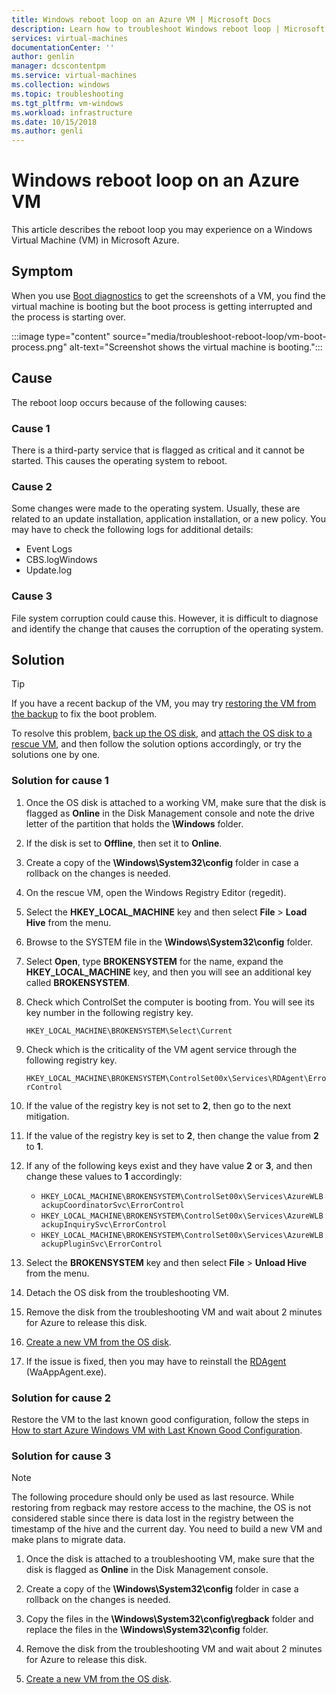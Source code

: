 ```yaml
---
title: Windows reboot loop on an Azure VM | Microsoft Docs
description: Learn how to troubleshoot Windows reboot loop | Microsoft Docs
services: virtual-machines
documentationCenter: ''
author: genlin
manager: dcscontentpm
ms.service: virtual-machines
ms.collection: windows
ms.topic: troubleshooting
ms.tgt_pltfrm: vm-windows
ms.workload: infrastructure
ms.date: 10/15/2018
ms.author: genli
---
```


# Windows reboot loop on an Azure VM
This article describes the reboot loop you may experience on a Windows Virtual Machine (VM) in Microsoft Azure.

## Symptom

When you use [Boot diagnostics](./boot-diagnostics.md) to get the screenshots of a VM, you find the virtual machine is booting but the boot process is getting interrupted and the process is starting over.

:::image type="content" source="media/troubleshoot-reboot-loop/vm-boot-process.png" alt-text="Screenshot shows the virtual machine is booting.":::

## Cause

The reboot loop occurs because of the following causes:

### Cause 1

There is a third-party service that is flagged as critical and it cannot be started. This causes the operating system to reboot.

### Cause 2

Some changes were made to the operating system. Usually, these are related to an update installation, application installation, or a new policy. You may have to check the following logs for additional details:

- Event Logs
- CBS.logWindows
- Update.log

### Cause 3

File system corruption could cause this. However, it is difficult to diagnose and identify the change that causes the corruption of the operating system.

## Solution

> [!TIP]
> If you have a recent backup of the VM, you may try [restoring the VM from the backup](/azure/backup/backup-azure-arm-restore-vms) to fix the boot problem.

To resolve this problem, [back up the OS disk](/azure/virtual-machines/windows/snapshot-copy-managed-disk), and [attach the OS disk to a rescue VM](./troubleshoot-recovery-disks-portal-windows.md), and then follow the solution options accordingly, or try the solutions one by one.

### Solution for cause 1

1. Once the OS disk is attached to a working VM, make sure that the disk is flagged as **Online** in the Disk Management console and note the drive letter of the partition that holds the **\Windows** folder.

2. If the disk is set to **Offline**, then set it to **Online**.

3. Create a copy of the **\Windows\System32\config** folder in case a rollback on the changes is needed.

4. On the rescue VM, open the Windows Registry Editor (regedit).

5. Select the **HKEY_LOCAL_MACHINE** key and then select **File** > **Load Hive** from the menu.

6. Browse to the SYSTEM file in the **\Windows\System32\config** folder.

7. Select **Open**, type **BROKENSYSTEM** for the name, expand the **HKEY_LOCAL_MACHINE** key, and then you will see an additional key called **BROKENSYSTEM**.

8. Check which ControlSet the computer is booting from. You will see its key number in the following  registry key.

    `HKEY_LOCAL_MACHINE\BROKENSYSTEM\Select\Current`

9. Check which is the criticality of the VM agent service through the following registry key.

    `HKEY_LOCAL_MACHINE\BROKENSYSTEM\ControlSet00x\Services\RDAgent\ErrorControl`

10.	If the value of the registry key is not set to **2**, then go to the next mitigation.

11.	If the value of the registry key is set to **2**, then change the value from **2** to **1**.

12.	If any of the following keys exist and they have value **2** or **3**, and then change these values to **1** accordingly:

    - `HKEY_LOCAL_MACHINE\BROKENSYSTEM\ControlSet00x\Services\AzureWLBackupCoordinatorSvc\ErrorControl`
    - `HKEY_LOCAL_MACHINE\BROKENSYSTEM\ControlSet00x\Services\AzureWLBackupInquirySvc\ErrorControl`
    - `HKEY_LOCAL_MACHINE\BROKENSYSTEM\ControlSet00x\Services\AzureWLBackupPluginSvc\ErrorControl`

13.	Select the **BROKENSYSTEM** key and then select **File** > **Unload Hive** from the menu.

14.	Detach the OS disk from the troubleshooting VM.

15.	Remove the disk from the troubleshooting VM and wait about 2 minutes for Azure to release this disk.

16.	[Create a new VM from the OS disk](/azure/virtual-machines/windows/create-vm-specialized).

17.	If the issue is fixed, then you may have to reinstall the [RDAgent](/archive/blogs/mast/install-the-vm-agent-on-an-existing-azure-vm) (WaAppAgent.exe).

### Solution for cause 2

Restore the VM to the last known good configuration, follow the steps in [How to start Azure Windows VM with Last Known Good Configuration](https://support.microsoft.com/help/4016731/).

### Solution for cause 3
>[!NOTE]
>The following procedure should only be used as last resource. While restoring from regback may restore access to the machine, the OS is not considered stable since there is data lost in the registry between the timestamp of the hive and the current day. You need to build a new VM and make plans to migrate data.

1. Once the disk is attached to a troubleshooting VM, make sure that the disk is flagged as **Online** in the Disk Management console.

2. Create a copy of the **\Windows\System32\config** folder in case a rollback on the changes is needed.

3. Copy the files in the **\Windows\System32\config\regback** folder and replace the files in the **\Windows\System32\config** folder.

4. Remove the disk from the troubleshooting VM and wait about 2 minutes for Azure to release this disk.

5. [Create a new VM from the OS disk](/azure/virtual-machines/windows/create-vm-specialized).
